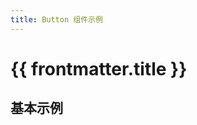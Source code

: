 ```yaml
---
title: Button 组件示例
---
```


# {{ frontmatter.title }}

<!-- 标题：{{ frontmatter.title }} -->

## 基本示例

<Example class="button-type-demo" :component="ButtonType" />

<script setup lang="ts">
import Example from '~src/components/Example.vue'
import * as ButtonType from './ButtonType.example.vue'
console.log('ButtonType')
console.log(ButtonType)
</script>

<style lang="stylus">
.button-type-demo
  .tu-button
    margin-right 10px
</style>
